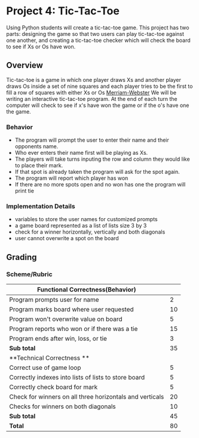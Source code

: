 # Project 4: Tic-Tac-Toe

Using Python students will create a tic-tac-toe game. This project has two parts: designing the game so that two users can play tic-tac-toe against one another, and creating a tic-tac-toe checker which will check the board to see if Xs or Os have won. 

## Overview
Tic-tac-toe is a game in which one player draws Xs and another player draws Os inside a set of nine squares and each player tries to be the first to fill a row of squares with either Xs or Os [Merriam-Webster](http://www.merriam-webster.com/dictionary/tic-tac-toe) We will be writing an interactive tic-tac-toe program. At the end of each turn the computer will check to see if x's have won the game or if the o's have one the game. 

### Behavior
* The program will prompt the user to enter their name and their opponents name. 
* Who ever enters their name first will be playing as Xs. 
* The players will take turns inputing the row and column they would like to place their mark. 
* If that spot is already taken the program will ask for the spot again. 
* The program will report which player has won
* If there are no more spots open and no won has one the program will print tie

### Implementation Details
* variables to store the user names for customized prompts
* a game board represented as a list of lists size 3 by 3
* check for a winner horizontally, vertically and both diagonals
* user cannot overwrite a spot on the board

## Grading 
### Scheme/Rubric
| Functional Correctness(Behavior)                                |     |
| --------------------------------------------------------------- |-----|
| Program prompts user for name | 2   |
| Program marks board where user requested| 10|
| Program won't overwrite value on board | 5   |
| Program reports who won or if there was a tie             | 15  |
| Program ends after win, loss, or tie       | 3  |
| **Sub total**                                                   | 35  |
| **Technical Correctness   **                                    |     |
| Correct use of game loop                                        | 5  |
| Correctly indexes into lists of lists to store board            | 5  |
| Correctly check board for mark                                  | 5  |
| Check for winners on all three horizontals and verticals        | 20  |
| Checks for winners on both diagonals                            | 10  |
| **Sub total**                                                   | 45  |
| **Total**                                                       | 80 |



